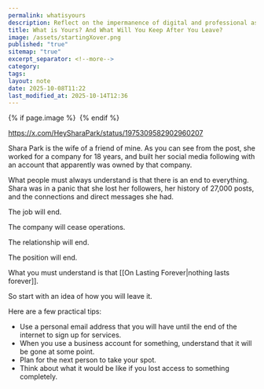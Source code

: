 ```yaml
---
permalink: whatisyours
description: Reflect on the impermanence of digital and professional assets in "What is Yours? And What Will You Keep After You Leave?" This insightful piece explores the importance of planning for the inevitable end of jobs, relationships, and digital presences. Learn practical tips for maintaining control over your personal and professional life, ensuring a smoother transition when change occurs.
title: What is Yours? And What Will You Keep After You Leave?
image: /assets/startingXover.png
published: "true"
sitemap: "true"
excerpt_separator: <!--more-->
category:
tags:
layout: note
date: 2025-10-08T11:22
last_modified_at: 2025-10-14T12:36
---
```



{% if page.image %} <img src="{{ page.image }}" alt=""> {% endif %}

https://x.com/HeySharaPark/status/1975309582902960207

Shara Park is the wife of a friend of mine. As you can see from the post, she worked for a company for 18 years, and built her social media following with an account that apparently was owned by that company. 

What people must always understand is that there is an end to everything. Shara was in a panic that she lost her followers, her history of 27,000 posts, and the connections and direct messages she had. 

The job will end. 

The company will cease operations. 

The relationship will end. 

The position will end. 

What you must understand is that [[On Lasting Forever|nothing lasts forever]].

So start with an idea of how you will leave it. 

Here are a few practical tips: 
- Use a personal email address that you will have until the end of the internet to sign up for services.
- When you use a business account for something, understand that it will be gone at some point. 
- Plan for the next person to take your spot.
- Think about what it would be like if you lost access to something completely.